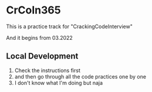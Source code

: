 # CrCoIn365
This is a practice track for "CrackingCodeInterview"

And it begins from 03.2022

## Local Development 
1. Check the instructions first 
2. and then go through all the code practices one by one
3. I don't know what I'm doing but naja